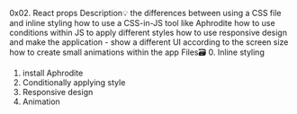 0x02. React props
Description:bulb:
the differences between using a CSS file and inline styling
how to use a CSS-in-JS tool like Aphrodite
how to use conditions within JS to apply different styles
how to use responsive design and make the application - show a different UI according to the screen size
how to create small animations within the app
Files:card_file_box:
0. Inline styling
1. install Aphrodite
2. Conditionally applying style
3. Responsive design
4. Animation